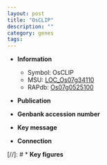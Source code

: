 ```yaml
---
layout: post
title: "OsCLIP"
description: ""
category: genes
tags: 
---
```


* **Information**  
    + Symbol: OsCLIP  
    + MSU: [LOC_Os07g34110](http://rice.uga.edu/cgi-bin/ORF_infopage.cgi?orf=LOC_Os07g34110)  
    + RAPdb: [Os07g0525100](http://rapdb.dna.affrc.go.jp/viewer/gbrowse_details/irgsp1?name=Os07g0525100)  

* **Publication**  

* **Genbank accession number**  

* **Key message**  

* **Connection**  

[//]: # * **Key figures**  


